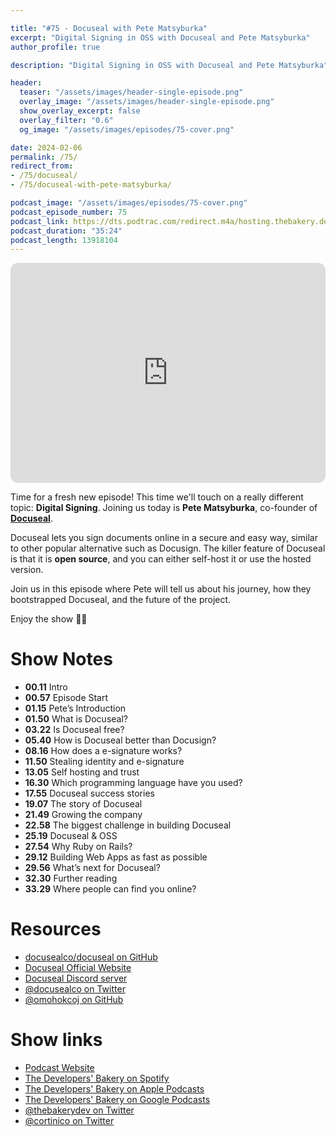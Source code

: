 ```yaml
---

title: "#75 - Docuseal with Pete Matsyburka"
excerpt: "Digital Signing in OSS with Docuseal and Pete Matsyburka"
author_profile: true

description: "Digital Signing in OSS with Docuseal and Pete Matsyburka"

header:
  teaser: "/assets/images/header-single-episode.png"
  overlay_image: "/assets/images/header-single-episode.png"
  show_overlay_excerpt: false
  overlay_filter: "0.6"
  og_image: "/assets/images/episodes/75-cover.png"

date: 2024-02-06
permalink: /75/
redirect_from:
- /75/docuseal/
- /75/docuseal-with-pete-matsyburka/

podcast_image: "/assets/images/episodes/75-cover.png"
podcast_episode_number: 75
podcast_link: https://dts.podtrac.com/redirect.m4a/hosting.thebakery.dev/75-thedevelopersbakery-docuseal.m4a
podcast_duration: "35:24"
podcast_length: 13918104
---
```


<iframe style="border-radius:12px" src="https://open.spotify.com/embed/episode/0NzmK2w4Gk7ZyP9pF4dEJV?utm_source=generator" width="100%" height="352" frameBorder="0" allowfullscreen="" allow="autoplay; clipboard-write; encrypted-media; fullscreen; picture-in-picture" loading="lazy"></iframe>

Time for a fresh new episode! This time we'll touch on a really different topic: **Digital Signing**. Joining us today is **Pete Matsyburka**, co-founder of  [**Docuseal**](https://www.docuseal.co/).

Docuseal lets you sign documents online in a secure and easy way, similar to other popular alternative such as Docusign. The killer feature of Docuseal is that it is **open source**, and you can either self-host it or use the hosted version.

Join us in this episode where Pete will tell us about his journey, how they bootstrapped Docuseal, and the future of the project.

Enjoy the show 👨‍🍳

# Show Notes

- **00.11** Intro
- **00.57** Episode Start
- **01.15** Pete’s Introduction
- **01.50** What is Docuseal?
- **03.22** Is Docuseal free?
- **05.40** How is Docuseal better than Docusign?
- **08.16** How does a e-signature works?
- **11.50** Stealing identity and e-signature
- **13.05** Self hosting and trust
- **16.30** Which programming language have you used?
- **17.55** Docuseal success stories
- **19.07** The story of Docuseal
- **21.49** Growing the company
- **22.58** The biggest challenge in building Docuseal
- **25.19** Docuseal & OSS
- **27.54** Why Ruby on Rails?
- **29.12** Building Web Apps as fast as possible
- **29.56** What’s next for Docuseal?
- **32.30** Further reading
- **33.29** Where people can find you online?

# Resources

* <i class="fab fa-github"></i> [docusealco/docuseal on GitHub](https://github.com/docusealco/docuseal)
* <i class="fas fa-link"></i> [Docuseal Official Website](https://www.docuseal.co/)
* <i class="fab fa-discord"></i> [Docuseal Discord server](https://discord.com/invite/qygYCDGck9)
* <i class="fab fa-twitter"></i> [@docusealco on Twitter](https://twitter.com/docusealco)
* <i class="fab fa-github"></i> [@omohokcoj on GitHub](https://github.com/omohokcoj)

# Show links

* <i class="fas fa-link"></i> [Podcast Website](https://thebakery.dev)
* <i class="fab fa-spotify"></i> [The Developers' Bakery on Spotify](https://open.spotify.com/show/4jV6Yoz7D38sZJlYMzJm3k?si=AL3ske_0R_CKlEScMhYhug)
* <i class="fas fa-podcast"></i> [The Developers' Bakery on Apple Podcasts](https://podcasts.apple.com/us/podcast/the-developers-bakery/id1542849034)
* <i class="fab fa-google-play"></i> [The Developers' Bakery on Google Podcasts](https://podcasts.google.com/feed/aHR0cHM6Ly90aGViYWtlcnkuZGV2L3BvZGNhc3QueG1s)
* <i class="fab fa-twitter"></i> [@thebakerydev on Twitter](https://twitter.com/thebakerydev)
* <i class="fab fa-twitter"></i> [@cortinico on Twitter](https://twitter.com/cortinico)